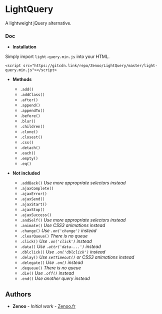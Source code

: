 # LightQuery

A lightweight jQuery alternative.

### Doc

* **Installation**

Simply import `light-query.min.js` into your HTML.
```
<script src="https://gitcdn.link/repo/Zenoo/LightQuery/master/light-query.min.js"></script>	
```

* **Methods**

  * `.add()`
  * `.addClass()`
  * `.after()`
  * `.append()`
  * `.appendTo()`
  * `.before()`
  * `.blur()`
  * `.children()`
  * `.clone()`
  * `.closest()`
  * `.css()`
  * `.detach()`
  * `.each()`
  * `.empty()`
  * `.eq()`


* **Not included**

  * `.addBack()` *Use more appropriate selectors instead*
  * `.ajaxComplete()`
  * `.ajaxError()`
  * `.ajaxSend()`
  * `.ajaxStart()`
  * `.ajaxStop()`
  * `.ajaxSuccess()`
  * `.andSelf()` *Use more appropriate selectors instead*
  * `.animate()` *Use CSS3 animations instead*
  * `.change()` *Use `.on('change')` instead*
  * `.clearQueue()` *There is no queue*
  * `.click()` *Use `.on('click')` instead*
  * `.data()` *Use `.attr('data-...')` instead*
  * `.dblclick()` *Use `.on('dblclick')` instead*
  * `.delay()` *Use `setTimeout()` or CSS3 animations instead*
  * `.delegate()` *Use `.on()` instead*
  * `.dequeue()` *There is no queue*
  * `.die()` *Use `.off()` instead*
  * `.end()` *Use another query instead*

## Authors

* **Zenoo** - *Initial work* - [Zenoo.fr](https://zenoo.fr)